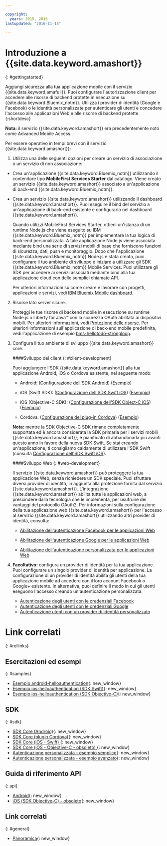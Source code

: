 ```yaml
---

copyright:
  years: 2015, 2016
lastupdated: "2016-11-15"

---
```


# Introduzione a {{site.data.keyword.amashort}}
{: #gettingstarted}

Aggiungi sicurezza alla tua applicazione mobile con il servizio {{site.data.keyword.amafull}}. Puoi configurare l'autorizzazione client per accedere alle risorse di backend protette in esecuzione su {{site.data.keyword.Bluemix_notm}}. Utilizza i provider di identità (Google e Facebook) o le identità personalizzate per autenticare gli utenti e concedere l'accesso alle applicazioni Web e alle risorse di backend protette.
{:shortdesc}

**Nota:** il servizio {{site.data.keyword.amashort}} era precedentemente noto come Advanced Mobile Access.


Per essere operativo in tempi brevi con il servizio {{site.data.keyword.amashort}}:

1. Utilizza una delle seguenti opzioni per creare un servizio di associazione o un servizio di non associazione:
 * Crea un'applicazione {{site.data.keyword.Bluemix_notm}} utilizzando il contenitore tipo **MobileFirst Services Starter** dal catalogo. Viene creato un servizio {{site.data.keyword.amashort}} associato a un'applicazione di back-end {{site.data.keyword.Bluemix_notm}}.
 * Crea un servizio {{site.data.keyword.amashort}} utilizzando il dashboard {{site.data.keyword.amashort}}.  Puoi eseguire il bind del servizio a un'applicazione di back-end esistente e configurarlo nel dashboard {{site.data.keyword.amashort}}.

   Quando utilizzi MobileFirst Services Starter, ottieni un'istanza di un runtime Node.js che viene eseguito su IBM {{site.data.keyword.Bluemix_notm}} per implementare la tua logica di back-end personalizzata. A tale applicazione Node.js viene associata mediante bind una serie di servizi mobili di base che forniscono funzioni di sicurezza, dati, push e monitoraggio. Dopo che l'applicazione {{site.data.keyword.Bluemix_notm}} Node.js è stata creata, puoi configurare il tuo ambiente di sviluppo e iniziare a utilizzare gli SDK {{site.data.keyword.Bluemix_notm}} Mobile Services. Puoi utilizzare gli SDK per accedere ai servizi associati mediante bind alla tua applicazione cloud con delle semplici chiamate API.

	Per ulteriori informazioni su come creare e lavorare con progetti, applicazioni e servizi, vedi [IBM Bluemix Mobile dashboard](https://console.{DomainName}/docs/mobile/index.html).

2. Risorse lato server sicure.

   Proteggi le tue risorse di backend mobile in esecuzione su runtime Node.js o Liberty for Java&trade; con la sicurezza OAuth abilitata ai dispositivi mobili. Per ulteriori informazioni, vedi [Protezione delle risorse](protecting-resources.html).
   Per ulteriori informazioni sull'applicazione di back-end mobile predefinita, vedi l'applicazione di esempio [bms-hellotodo-strongloop](https://github.com/ibm-bluemix-mobile-services/bms-hellotodo-strongloop).

3. Configura il tuo ambiente di sviluppo {{site.data.keyword.amashort}} core.

	####Sviluppo dei client
   {: #client-development}

	Puoi aggiungere l'SDK {{site.data.keyword.amashort}} alla tua applicazione Android, iOS o Cordova esistente, nel seguente modo:
   * Android: ([Configurazione dell'SDK Android](getting-started-android.html)) ([Esempio](https://github.com/ibm-bluemix-mobile-services/bms-samples-android-helloauthentication))

   * iOS (Swift SDK): ([Configurazione dell'SDK Swift iOS](getting-started-ios-swift-sdk.html))
      ([Esempio](https://github.com/ibm-bluemix-mobile-services/bms-samples-swift-helloauthentication))

   * iOS (Objective-C SDK): ([Configurazione dell'SDK Object-C iOS](getting-started-ios.html)) ([Esempio](https://github.com/ibm-bluemix-mobile-services/bms-samples-ios-helloauthentication))

   * Cordova: ([Configurazione del plug-in Cordova](getting-started-cordova.html)) ([Esempio](https://github.com/ibm-bluemix-mobile-services/bms-samples-cordova-helloauthentication))

   **Nota:** mentre la SDK Objective-C SDK rimane completamente supportata ed è ancora considerata la SDK primaria per i servizi mobili {{site.data.keyword.amashort}}, è pianificato di abbandonarla più avanti questo anno in favore della nuova SDK Swift. Se stai creando un'applicazione, ti consigliamo caldamente di utilizzare l'SDK Swift (consulta [Configurazione dell'SDK Swift iOS](getting-started-ios-swift-sdk.html)).

	####Sviluppo Web
   {: #web-development}

   Il servizio {{site.data.keyword.amashort}} può proteggere la tua applicazione Web, senza richiedere un SDK speciale. Puoi sfruttare diversi provider di identità, in aggiunta alla protezione fornita dal servizio {{site.data.keyword.amashort}}. L'integrazione {{site.data.keyword.amashort}} abilita tutte le applicazioni web, a prescindere dalla tecnologia che le implementa, per usufruire dei vantaggi del protocollo OAuth2. Per informazioni sulla configurazione della tua applicazione web {{site.data.keyword.amashort}} per l'accesso al servizio {{site.data.keyword.amashort}} utilizzando altri provider di identità, consulta:

    * [Abilitazione dell'autenticazione Facebook per le applicazioni Web ](facebook-auth-web.html)

    * [Abilitazione dell'autenticazione Google per le applicazioni Web](google-auth-web.html)

    * [Abilitazione dell'autenticazione personalizzata per le applicazioni Web ](custom-auth-web.html)

4. **Facoltativo:** configura un provider di identità per la tua applicazione. Puoi configurare un singolo provider di identità per applicazione. La configurazione di un provider di identità abilita gli utenti della tua applicazione mobile ad accedere con il loro             account Facebook o Google+ esistente. In alternativa, puoi definire il modo in cui gli utenti eseguono l'accesso creando
             un'autenticazione personalizzata.
   * [Autenticazione degli utenti con le credenziali Facebook](facebook-auth-overview.html)
   * [Autenticazione degli utenti con le credenziali Google](google-auth-overview.html)
   * [Autenticazione utenti con un provider di identità personalizzato](custom-auth.html)


# Link correlati
{: #rellinks}

## Esercitazioni ed esempi
{: #samples}
* [Esempio android-helloauthentication](https://github.com/ibm-bluemix-mobile-services/bms-samples-android-helloauthentication){: new_window}
* [Esempio ios-helloauthentication (SDK Swift)](https://github.com/ibm-bluemix-mobile-services/bms-samples-swift-helloauthentication){: new_window}
* [Esempio ios-helloauthentication (SDK Objective-C)](https://github.com/ibm-bluemix-mobile-services/bms-samples-ios-helloauthentication){: new_window}

## SDK
{: #sdk}
* [SDK Core (Android)](https://github.com/ibm-bluemix-mobile-services/bms-clientsdk-android-core){: new_window}
* [SDK Core (plugin Cordova)](https://github.com/ibm-bluemix-mobile-services/bms-clientsdk-cordova-plugin-core){: new_window}
* [SDK Core (iOS - Swift) ](https://github.com/ibm-bluemix-mobile-services/bms-clientsdk-swift-core){: new_window}
* [SDK Core (iOS - Objective-C - obsoleto) ](https://hub.jazz.net/git/bluemixmobilesdk/imf-ios-sdk/archive?revstr=master){: new_window}
* [Autenticazione personalizzata - esempio semplice](https://github.com/ibm-bluemix-mobile-services/bms-mca-custom-identity-provider-sample){: new_window}
* [Autenticazione personalizzata - esempio avanzato](https://github.com/ibm-bluemix-mobile-services/bms-mca-custom-identity-provider-with-user-management){: new_window}

## Guida di riferimento API
{: api}
* [Android](https://console.{DomainName}/docs/api/content/api/mobilefirst/android/core-api-doc/overview-summary.html){: new_window}
* [iOS (SDK Objective-C) - obsoleto](https://console.{DomainName}/docs/api/content/api/mobilefirst/ios/IMFCore_api-doc/html/index.html){: new_window}


## Link correlati
{: #general}
* [Panoramica](overview.html){: new_window}
